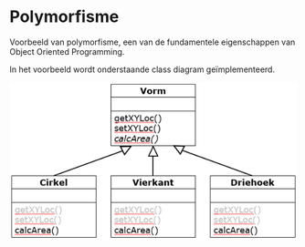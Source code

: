 # Polymorfisme
Voorbeeld van polymorfisme, een van de fundamentele eigenschappen van Object Oriented Programming.

In het voorbeeld wordt onderstaande class diagram geïmplementeerd.

![class diagram](ClassDiagram.png)
